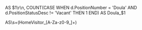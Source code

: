 AS $1\r\n, COUNT(CASE WHEN d.PositionNumber = 'Doula' AND d.PositionStatusDesc != 'Vacant' THEN 1 END) AS Doula_$1

AS\s+(HomeVisitor_[A-Za-z0-9_]+)
